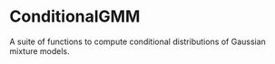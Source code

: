 # ConditionalGMM
A suite of functions to compute conditional distributions of Gaussian mixture models.
